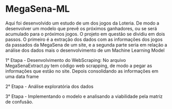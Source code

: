 # MegaSena-ML


Aqui foi desenvolvido um estudo de um dos jogos da Loteria. De modo a desenvolver um modelo que prevê os próximos ganhadores, ou se será acumulado para o próximos jogos.
O projeto em questão se dividiu em dois passos. O primeiro é a extração dos dados com as informações dos jogos da passados da MegaSena de um site, e a segunda parte seria em relação a análise dos dados mais o desenvolvimento de um Machine Learning Model 

1° Etapa - Desenvolvimento do WebScraping:
  No arquivo MegaSenaExtract.py tem código web scrapping, de modo a pegar as informações que estão no site. Depois consolidando as informações em uma data frame

2° Etapa - Análise exploratória dos dados 

3° Etapa - Implementando o modelo e analisando a viabilidade pela matriz de confusão.
